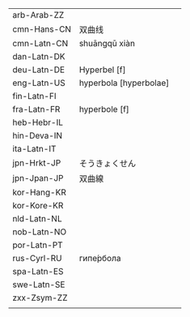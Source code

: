 | | | |
|-|-|-|
| arb-Arab-ZZ |  |  |
| cmn-Hans-CN | 双曲线 |  |
| cmn-Latn-CN | shuāngqū xiàn |  |
| dan-Latn-DK |  |  |
| deu-Latn-DE | Hyperbel [f] |  |
| eng-Latn-US | hyperbola [hyperbolae] |  |
| fin-Latn-FI |  |  |
| fra-Latn-FR | hyperbole [f] |  |
| heb-Hebr-IL |  |  |
| hin-Deva-IN |  |  |
| ita-Latn-IT |  |  |
| jpn-Hrkt-JP | そうきょくせん |  |
| jpn-Jpan-JP | 双曲線 |  |
| kor-Hang-KR |  |  |
| kor-Kore-KR |  |  |
| nld-Latn-NL |  |  |
| nob-Latn-NO |  |  |
| por-Latn-PT |  |  |
| rus-Cyrl-RU | гипе́рбола |  |
| spa-Latn-ES |  |  |
| swe-Latn-SE |  |  |
| zxx-Zsym-ZZ |  |  |
|  |  |  |